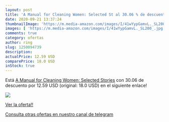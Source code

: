 ```yaml
---
layout: post
title: 'A Manual for Cleaning Women: Selected St al 30.06 % de descuento'
date: 2020-09-21 13:37:24
thumbnailImage: 'https://m.media-amazon.com/images/I/41wYypGamvL._SL200_.jpg'
images: [ 'https://m.media-amazon.com/images/I/41wYypGamvL._SL200_.jpg' ]
comments: true
category: ofertas
author: ring
slug: 1250094739
description:
actualPrice: 12.59 USD
comparePrice: 18.0 USD
inStock: true
---
```


Está [A Manual for Cleaning Women: Selected Stories](https://www.amazon.com/dp/1250094739/?tag=redken08-20) con 30.06 de descuento por 12.59 USD (original: 18.0 USD) en el siguiente enlace!

[![](https://m.media-amazon.com/images/I/41wYypGamvL._SL200_.jpg)](https://www.amazon.com/dp/1250094739/?tag=redken08-20)

[Ver la oferta!!](https://www.amazon.com/dp/1250094739/?tag=redken08-20)

[Consulta otras ofertas en nuestro canal de telegram](https://t.me/s/ofertas25)
